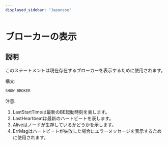 ```yaml
---
displayed_sidebar: "Japanese"
---
```


# ブローカーの表示

## 説明

このステートメントは現在存在するブローカーを表示するために使用されます。

構文:

```sql
SHOW BROKER
```

注意:

1. LastStartTimeは最新のBE起動時刻を表します。
2. LastHeartbeatは最新のハートビートを表します。
3. Aliveはノードが生存しているかどうかを示します。
4. ErrMsgはハートビートが失敗した場合にエラーメッセージを表示するために使用されます。
